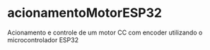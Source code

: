 # acionamentoMotorESP32
 Acionamento e controle de um motor CC com encoder utilizando o microcontrolador ESP32
